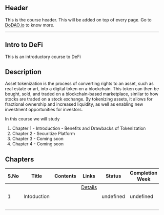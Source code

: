 ## Header
This is the course header. This will be added on top of every page. Go to [DoDAO.io](https://www.dodao.io) to know more.

 ---

 ## Intro to DeFi
 This is an introductory course to DeFi

 
 ## Description
 Asset tokenization is the process of converting rights to an asset, such as real estate or art, into a digital token on a blockchain. This token can then be bought, sold, and traded on a blockchain-based marketplace, similar to how stocks are traded on a stock exchange. By tokenizing assets, it allows for fractional ownership and increased liquidity, as well as enabling new investment opportunities for investors.

In this course we will study
1) Chapter 1 - Introduction - Benefits and Drawbacks of Tokenization
2) Chapter 2 - Securitize Platform
3) Chapter 3 - Coming soon
4) Chapter 4 - Coming soon 



 
 ## Chapters
 
 | S.No        | Title       | Contents   | Links      | Status      | Completion Week |
 | ----------- | ----------- |----------- |----------- | ----------- | ----------- |
 | 1      | Intoduction | | [Details](generated/topics/intoduction.md) <br/>  <br/>  <br/>  <br/>  | undefined | undefined | 
